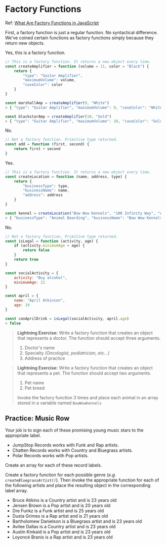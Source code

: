 # Factory Functions

Ref: [What Are Factory Functions in JavaScript](https://www.sitepoint.com/factory-functions-javascript/)

First, a factory function is just a regular function. No syntactical difference. We've coined certain functions as factory functions simply because they return new objects.

Yes, this is a factory function.

```js
// This is a factory function. It returns a new object every time.
const createAmplifier = function (volume = 11, color = "Black") {
    return {
        "type": "Guitar Amplifier",
        "maximumVolume": volume,
        "caseColor": color
    }
}

const marshallAmp = createAmplifier(9, "White")
> { "type": "Guitar Amplifier", "maximumVolume": 9, "caseColor": "White" }

const blackstarAmp = createAmplifier(10, "Gold")
> { "type": "Guitar Amplifier", "maximumVolume": 10, "caseColor": "Gold" }
```

No.

```js
// Not a factory function. Primitive type returned.
const add = function (first, second) {
    return first + second
}
```

Yes.

```js
// This is a factory function. It returns a new object every time.
const createLocation = function (name, address, type) {
    return {
        "businessType": type,
        "businessName": name,
        "address": address
    }
}

const kennel = createLocation("Bow Wow Kennels", "100 Infinity Way", "Animal Boarding")
> { "businessType": "Animal Boarding", "businessName": "Bow Wow Kennels", "address": "100 Infinity Way" }
```

No.

```js
// Not a factory function. Primitive type returned.
const isLegal = function (activity, age) {
    if (activity.minimumAge > age) {
        return false
    }
    return true
}

const socialActivity = {
    activity: "Buy alcohol",
    minimumAge: 21
}

const april = {
    name: "April Atkinson",
    age: 19
}

const canAprilDrink = isLegal(socialActivity, april.age)
> false
```

> **Lightning Exercise:** Write a factory function that creates an object that represents a doctor. The function should accept three arguments.
>
>    1. Doctor's name
>    1. Specialty _(Oncologist, pediatrician, etc...)_
>    1. Address of practice


> **Lightning Exercise:** Write a factory function that creates an object that represents a pet. The function should accept two arguments.
>
>    1. Pet name
>    1. Pet breed
>
> Invoke the factory function 3 times and place each animal in an array stored in a variable named `BowWowKennels`

## Practice: Music Row

Your job is to sign each of these promising young music stars to the appropriate label.

* JumpStop Records works with Funk and Rap artists.
* Chatten Records works with Country and Bluegrass artists.
* Polar Records works with Pop artists.

Create an array for each of these record labels.

Create a factory function for each possible genre (_e.g. `createBluegrassArtist()`_). Then invoke the appropriate function for each of the following artists and place the resulting object in the corresponding label array.

* Bruce Atikins is a Country artist and is 23 years old
* Jensen Brown is a Pop artist and is 20 years old
* Dre Funkz is a Funk artist and is 25 years old
* Dusta Grimes is a Rap artist and is 21 years old
* Bartholomew Danielson is a Bluegrass artist and is 23 years old
* Avilee Dallas is a Country artist and is 23 years old
* Austin Kinkaid is a Pop artist and is 23 years old
* Loyoncé Branis is a Rap artist and is 23 years old


